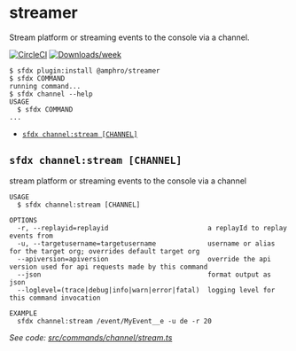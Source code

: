 streamer
==============

Stream platform or streaming events to the console via a channel.

[![CircleCI](https://circleci.com/gh/amphro/streamer/tree/master.svg?style=shield)](https://circleci.com/gh/amphro/streamer/tree/master)
[![Downloads/week](https://img.shields.io/npm/dw/@amphro/streamer.svg)](https://npmjs.org/package/@amphro/streamer)

<!-- toc -->
<!-- tocstop -->
<!-- install -->
```sh-session
$ sfdx plugin:install @amphro/streamer
$ sfdx COMMAND
running command...
$ sfdx channel --help
USAGE
  $ sfdx COMMAND
...
```
<!-- commands -->
* [`sfdx channel:stream [CHANNEL]`](#sfdx-channelstream-channel)

## `sfdx channel:stream [CHANNEL]`

stream platform or streaming events to the console via a channel

```
USAGE
  $ sfdx channel:stream [CHANNEL]

OPTIONS
  -r, --replayid=replayid                         a replayId to replay events from
  -u, --targetusername=targetusername             username or alias for the target org; overrides default target org
  --apiversion=apiversion                         override the api version used for api requests made by this command
  --json                                          format output as json
  --loglevel=(trace|debug|info|warn|error|fatal)  logging level for this command invocation

EXAMPLE
  sfdx channel:stream /event/MyEvent__e -u de -r 20
```

_See code: [src/commands/channel/stream.ts](https://github.com/amphro/streamer/blob/v0.1.0/src/commands/channel/stream.ts)_
<!-- commandsstop -->